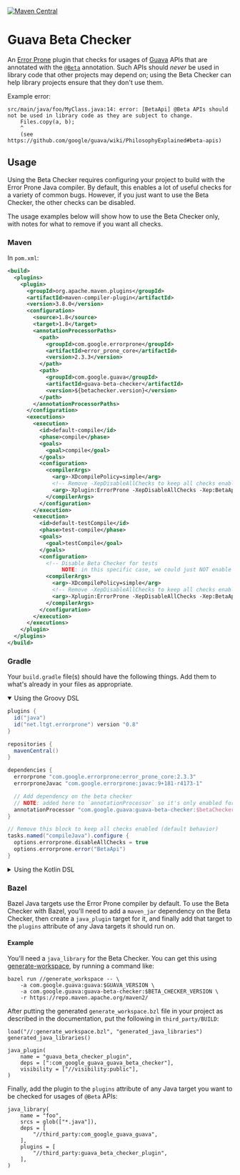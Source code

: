 [![Maven Central](https://img.shields.io/maven-metadata/v/http/central.maven.org/maven2/com/google/guava/guava-beta-checker/maven-metadata.xml.svg?colorB=007ec6)](https://maven-badges.herokuapp.com/maven-central/com.google.guava/guava-beta-checker)

# Guava Beta Checker

An [Error Prone] plugin that checks for usages of [Guava] APIs that are
annotated with the [`@Beta`] annotation. Such APIs should _never_ be used in
library code that other projects may depend on; using the Beta Checker can help
library projects ensure that they don't use them.

Example error:

```
src/main/java/foo/MyClass.java:14: error: [BetaApi] @Beta APIs should not be used in library code as they are subject to change.
    Files.copy(a, b);
    ^
    (see https://github.com/google/guava/wiki/PhilosophyExplained#beta-apis)
```

## Usage

Using the Beta Checker requires configuring your project to build with the Error
Prone Java compiler. By default, this enables a lot of useful checks for a
variety of common bugs. However, if you just want to use the Beta Checker, the
other checks can be disabled.

The usage examples below will show how to use the Beta Checker only, with notes
for what to remove if you want all checks.

### Maven

In `pom.xml`:

```xml
<build>
  <plugins>
    <plugin>
      <groupId>org.apache.maven.plugins</groupId>
      <artifactId>maven-compiler-plugin</artifactId>
      <version>3.8.0</version>
      <configuration>
        <source>1.8</source>
        <target>1.8</target>
        <annotationProcessorPaths>
          <path>
            <groupId>com.google.errorprone</groupId>
            <artifactId>error_prone_core</artifactId>
            <version>2.3.3</version>
          </path>
          <path>
            <groupId>com.google.guava</groupId>
            <artifactId>guava-beta-checker</artifactId>
            <version>${betachecker.version}</version>
          </path>
        </annotationProcessorPaths>
      </configuration>
      <executions>
        <execution>
          <id>default-compile</id>
          <phase>compile</phase>
          <goals>
            <goal>compile</goal>
          </goals>
          <configuration>
            <compilerArgs>
              <arg>-XDcompilePolicy=simple</arg>
              <!-- Remove -XepDisableAllChecks to keep all checks enabled -->
              <arg>-Xplugin:ErrorProne -XepDisableAllChecks -Xep:BetaApi:ERROR</arg>
            </compilerArgs>
          </configuration>
        </execution>
        <execution>
          <id>default-testCompile</id>
          <phase>test-compile</phase>
          <goals>
            <goal>testCompile</goal>
          </goals>
          <configuration>
            <!-- Disable Beta Checker for tests
                 NOTE: in this specific case, we could just NOT enable Error Prone at all -->
            <compilerArgs>
              <arg>-XDcompilePolicy=simple</arg>
              <!-- Remove -XepDisableAllChecks to keep all checks enabled -->
              <arg>-Xplugin:ErrorProne -XepDisableAllChecks -Xep:BetaApi:OFF</arg>
            </compilerArgs>
          </configuration>
        </execution>
      </executions>
    </plugin>
  </plugins>
</build>
```

### Gradle

Your `build.gradle` file(s) should have the following things. Add them to what's
already in your files as appropriate.

<details open>
<summary>Using the Groovy DSL</summary>

```groovy
plugins {
  id("java")
  id("net.ltgt.errorprone") version "0.8"
}

repositories {
  mavenCentral()
}

dependencies {
  errorprone "com.google.errorprone:error_prone_core:2.3.3"
  errorproneJavac "com.google.errorprone:javac:9+181-r4173-1"

  // Add dependency on the beta checker
  // NOTE: added here to `annotationProcessor` so it's only enabled for the main classes
  annotationProcessor "com.google.guava:guava-beta-checker:$betaCheckerVersion"
}

// Remove this block to keep all checks enabled (default behavior)
tasks.named("compileJava").configure {
  options.errorprone.disableAllChecks = true
  options.errorprone.error("BetaApi")
}
```

</details>
<details>
<summary>Using the Kotlin DSL</summary>

```kotlin
import net.ltgt.gradle.errorprone.errorprone

plugins {
  id("java")
  id("net.ltgt.errorprone") version "0.8"
}

repositories {
  mavenCentral()
}

dependencies {
  errorprone("com.google.errorprone:error_prone_core:2.3.3")
  errorproneJavac("com.google.errorprone:javac:9+181-r4173-1")

  // Add dependency on the beta checker
  // NOTE: added here to `annotationProcessor` so it's only enabled for the main classes
  annotationProcessor("com.google.guava:guava-beta-checker:$betaCheckerVersion")
}

// Remove this block to keep all checks enabled (default behavior)
tasks.compileJava {
  options.errorprone.disableAllChecks.set(true)
  options.errorprone.error("BetaApi")
}
```

</details>

### Bazel

Bazel Java targets use the Error Prone compiler by default. To use the Beta
Checker with Bazel, you'll need to add a `maven_jar` dependency on the Beta
Checker, then create a `java_plugin` target for it, and finally add that target
to the `plugins` attribute of any Java targets it should run on.

#### Example

You'll need a `java_library` for the Beta Checker. You can get this using
[generate-workspace], by running a command like:

```shell
bazel run //generate_workspace -- \
    -a com.google.guava:guava:$GUAVA_VERSION \
    -a com.google.guava:guava-beta-checker:$BETA_CHECKER_VERSION \
    -r https://repo.maven.apache.org/maven2/
```

After putting the generated `generate_workspace.bzl` file in your project as
described in the documentation, put the following in `third_party/BUILD`:

```bazel
load("//:generate_workspace.bzl", "generated_java_libraries")
generated_java_libraries()

java_plugin(
    name = "guava_beta_checker_plugin",
    deps = [":com_google_guava_guava_beta_checker"],
    visibility = ["//visibility:public"],
)
```

Finally, add the plugin to the `plugins` attribute of any Java target you want
to be checked for usages of `@Beta` APIs:

```bazel
java_library(
    name = "foo",
    srcs = glob(["*.java"]),
    deps = [
        "//third_party:com_google_guava_guava",
    ],
    plugins = [
        "//third_party:guava_beta_checker_plugin",
    ],
)
```

[Error Prone]: https://github.com/google/error-prone
[Guava]: https://github.com/google/guava
[`@Beta`]: https://guava.dev/releases/snapshot-jre/api/docs/com/google/common/annotations/Beta.html
[generate-workspace]: https://docs.bazel.build/versions/master/generate-workspace.html
